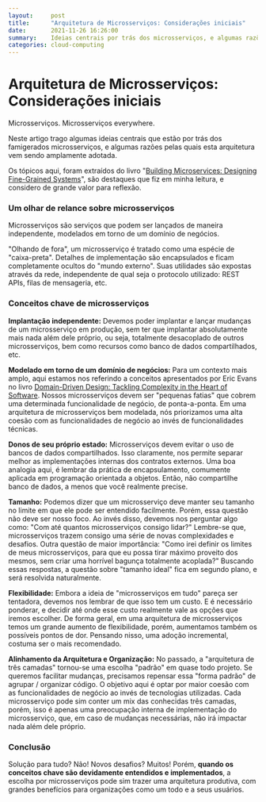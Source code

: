 ```yaml
---
layout:     post
title:      "Arquitetura de Microsserviços: Considerações iniciais"
date:       2021-11-26 16:26:00
summary:    Ideias centrais por trás dos microsserviços, e algumas razões pelas quais esta arquitetura vem sendo amplamente adotada.
categories: cloud-computing
---
```


# Arquitetura de Microsserviços: Considerações iniciais

Microsserviços. Microsserviços everywhere.

Neste artigo trago algumas ideias centrais que estão por trás dos famigerados microsserviços, e algumas razões pelas quais esta arquitetura vem sendo amplamente adotada.

Os tópicos aqui, foram extraídos do livro "[Building Microservices: Designing Fine-Grained Systems](https://www.amazon.com.br/dp/1492034029/)", são destaques que fiz em minha leitura, e considero de grande valor para reflexão.

### Um olhar de relance sobre microsserviços

Microsserviços são serviços que podem ser lançados de maneira independente, modelados em torno de um domínio de negócios.

"Olhando de fora", um microsserviço é tratado como uma espécie de "caixa-preta". Detalhes de implementação são encapsulados e ficam completamente ocultos do "mundo externo". Suas utilidades são expostas através da rede, independente de qual seja o protocolo utilizado: REST APIs, filas de mensageria, etc.

### Conceitos chave de microsserviços

**Implantação independente:** Devemos poder implantar e lançar mudanças de um microsserviço em produção, sem ter que implantar absolutamente mais nada além dele próprio, ou seja, totalmente desacoplado de outros microsserviços, bem como recursos como banco de dados compartilhados, etc.

**Modelado em torno de um domínio de negócios:** Para um contexto mais amplo, aqui estamos nos referindo a conceitos apresentados por Eric Evans no livro [Domain-Driven Design: Tackling Complexity in the Heart of Software](https://www.amazon.com/gp/product/0321125215/). Nossos microsserviços devem ser "pequenas fatias" que cobrem uma determinada funcionalidade de negócio, de ponta-a-ponta. Em uma arquitetura de microsserviços bem modelada, nós priorizamos uma alta coesão com as funcionalidades de negócio ao invés de funcionalidades técnicas.

**Donos de seu próprio estado:** Microsserviços devem evitar o uso de bancos de dados compartilhados. Isso claramente, nos permite separar melhor as implementações internas dos contratos externos. Uma boa analogia aqui, é lembrar da prática de encapsulamento, comumente aplicada em programação orientada a objetos. Então, não compartilhe banco de dados, a menos que você realmente precise.

**Tamanho:** Podemos dizer que um microsserviço deve manter seu tamanho no limite em que ele pode ser entendido facilmente. Porém, essa questão não deve ser nosso foco. Ao invés disso, devemos nos perguntar algo como: "Com até quantos microsserviços consigo lidar?" Lembre-se que, microsserviços trazem consigo uma série de novas complexidades e desafios. Outra questão de maior importância: "Como irei definir os limites de meus microsserviços, para que eu possa tirar máximo proveito dos mesmos, sem criar uma horrível bagunça totalmente acoplada?" Buscando essas respostas, a questão sobre "tamanho ideal" fica em segundo plano, e será resolvida naturalmente.

**Flexibilidade:** Embora a ideia de "microsserviços em tudo" pareça ser tentadora, devemos nos lembrar de que isso tem um custo. E é necessário ponderar, e decidir até onde esse custo realmente vale as opções que iremos escolher. De forma geral, em uma arquitetura de microsserviços temos um grande aumento de flexibilidade, porém, aumentamos também os possíveis pontos de dor. Pensando nisso, uma adoção incremental, costuma ser o mais recomendado.

**Alinhamento da Arquitetura e Organização:** No passado, a "arquitetura de três camadas" tornou-se uma escolha "padrão" em quase todo projeto. Se queremos facilitar mudanças, precisamos repensar essa "forma padrão" de agrupar / organizar código. O objetivo aqui é optar por maior coesão com as funcionalidades de negócio ao invés de tecnologias utilizadas. Cada microsserviço pode sim conter um mix das conhecidas três camadas, porém, isso é apenas uma preocupação interna de implementação do microsserviço, que, em caso de mudanças necessárias, não irá impactar nada além dele próprio.

### Conclusão

Solução para tudo? Não! Novos desafios? Muitos! Porém, **quando os conceitos chave são devidamente entendidos e implementados**, a escolha por microsserviços pode sim trazer uma arquitetura produtiva, com grandes benefícios para organizações como um todo e a seus usuários.